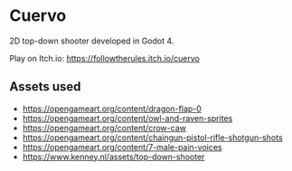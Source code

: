 # Cuervo

2D top-down shooter developed in Godot 4.

Play on Itch.io: https://followtherules.itch.io/cuervo

## Assets used

- https://opengameart.org/content/dragon-flap-0
- https://opengameart.org/content/owl-and-raven-sprites
- https://opengameart.org/content/crow-caw
- https://opengameart.org/content/chaingun-pistol-rifle-shotgun-shots
- https://opengameart.org/content/7-male-pain-voices
- https://www.kenney.nl/assets/top-down-shooter
